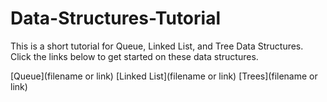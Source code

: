 # Data-Structures-Tutorial
This is a short tutorial for Queue, Linked List, and Tree Data Structures. Click the links below to get started on these data structures. 

[Queue](filename or link)
[Linked List](filename or link)
[Trees](filename or link)
